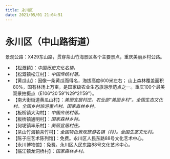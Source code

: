 ```yaml
---
title: 永川区
date: 2021/05/01 21:04:51
---
```


# 永川区（中山路街道）
景观公路：X429东山路，贯穿茶山竹海景区各个主要景点，重庆美丽乡村公路。  
* 【松溉镇】：*中国历史文化名镇。*
* 【松溉镇松江村】：*中国传统村落。*
* 【黄瓜山】：因像一条黄瓜而得名，海拔高度600米左右； 山上森林覆盖面积80%，国有林场上万亩，是国家级农业生态旅游示范点之一。重庆100个最美观景拍摄点（E106°20′59″N29°21′59″）。
* 【南大街街道黄瓜山村】：*美丽宜居村庄。农业部“美丽乡村”。全国生态文化村。全国乡村旅游重点村。国家森林乡村。*
* 【板桥镇大沟村】：*中国传统村落。*
* 【板桥镇通明村】：*国家森林乡村。*
* 【何埂镇丰乐村】：*美丽宜居村庄。*
* 【茶山竹海镇茶竹村】：*全国特色景观旅游名镇（村）。全国生态文化村。*
* 【陈子庄艺术陈列馆】：免费。永川区人民东路88号文化艺术中心。
* 【永川博物馆】：免费。永川区人民东路88号文化艺术中心。
* 【临江镇龙洞桥村】：*国家森林乡村。*
